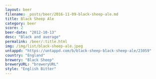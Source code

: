 ```yaml
---
layout: beer
filename: _posts/beer/2016-11-09-black-sheep-ale.md
title: Black Sheep Ale
category: beer
score: 2
beer-date: "2012-10-13"
desc: "Black and average"
permalink: /beer/:title.html
img: /img/list/black-sheep-ale.jpeg
untappd: "https://untappd.com/b/black-sheep-black-sheep-ale/23059"
country: "England"
brewery: "Black Sheep"
breweryURL: "breweryURL"
style: "English Bitter"
---
```

